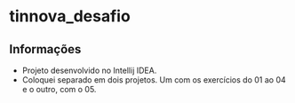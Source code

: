 # tinnova_desafio

## Informações
- Projeto desenvolvido no Intellij IDEA.
- Coloquei separado em dois projetos. Um com os exercícios do 01 ao 04 e o outro, com o 05.
